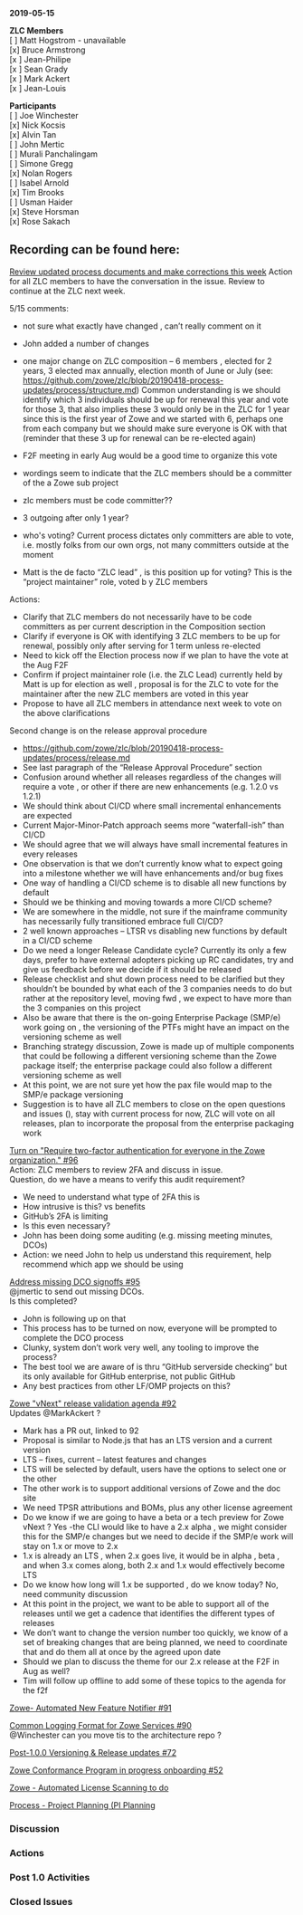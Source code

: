 __2019-05-15__

**ZLC Members**\
[ ] Matt Hogstrom  - unavailable\
[x] Bruce Armstrong\
[x ] Jean-Philipe\
[x ] Sean Grady\
[x ] Mark Ackert\
[x ] Jean-Louis

**Participants**\
[ ] Joe Winchester\
[x] Nick Kocsis\
[x] Alvin Tan\
[ ] John Mertic\
[ ] Murali Panchalingam\
[ ] Simone Gregg\
[x] Nolan Rogers\
[ ] Isabel Arnold\
[x] Tim Brooks\
[ ] Usman Haider\
[x] Steve Horsman\
[x] Rose Sakach
  
## Recording can be found here:  

[Review updated process documents and make corrections this week](https://github.com/zowe/zlc/tree/20190418-process-updates)
Action for all ZLC members to have the conversation in the issue.  Review to continue at the ZLC next week.

5/15 comments:
- not sure what exactly have changed , can’t really comment on it 
- John added a number of changes 
- one major change on ZLC composition – 6 members , elected for 2 years, 3 elected max annually, election month of June or July (see: https://github.com/zowe/zlc/blob/20190418-process-updates/process/structure.md)
Common understanding is we should identify which 3 individuals should be up for renewal this year and vote for those 3, that also implies these 3 would only be in the ZLC for 1 year since this is the first year of Zowe and we started with 6, perhaps one from each company but we should make sure everyone is OK with that (reminder that these 3 up for renewal can be re-elected again)
- F2F meeting in early Aug would be a good time to organize this vote
- wordings  seem to indicate that the ZLC members should be a committer of the a Zowe sub project

- zlc members must be code committer??
- 3 outgoing after only 1 year?
- who's voting? Current process dictates only committers are able to vote, i.e. mostly folks from our own orgs, not many committers outside at the moment
- Matt is the de facto “ZLC lead” , is this position up for voting?  This is the “project maintainer” role, voted b y ZLC members

Actions:
-	Clarify that ZLC members do not necessarily have to be code committers as per current description in the Composition section
-	Clarify if everyone is OK with identifying 3 ZLC members to be up for renewal, possibly only after serving for 1 term unless re-elected
-	Need to kick off the Election process now if we plan to have the vote at the Aug F2F
-	Confirm if project maintainer role (i.e. the ZLC Lead) currently held by Matt is up for election as well , proposal is for the ZLC to vote for the maintainer after the new ZLC members are voted in this year
-	Propose to have all ZLC members in attendance next week to vote on the above clarifications

Second change is on the release approval procedure
-	https://github.com/zowe/zlc/blob/20190418-process-updates/process/release.md
-	See last paragraph of the “Release Approval Procedure” section
-	Confusion around whether all releases regardless of the changes will require a vote , or other if there are new enhancements (e.g. 1.2.0 vs 1.2.1)
-	We should think about CI/CD where small incremental enhancements are expected
-	Current Major-Minor-Patch approach seems more “waterfall-ish” than CI/CD
-	We should agree that we will always have small incremental features in every releases
-	One observation is that we don’t currently know what to expect going into a milestone whether we will have enhancements and/or bug fixes 
-	One way of handling a CI/CD scheme is to disable all new functions by default
-	Should we be thinking and moving towards a more CI/CD scheme?
-	We are somewhere in the middle, not sure if the mainframe community has necessarily fully transitioned embrace full CI/CD?
-	2 well known approaches – LTSR vs disabling new functions by default in a CI/CD scheme
-	Do we need a longer Release Candidate cycle?  Currently its only a few days, prefer to have external adopters picking up RC candidates, try and give us feedback before we decide if it should be released 
-	Release checklist and shut down process need to be clarified but they shouldn’t be bounded by what each of the 3 companies needs to do but rather at the repository level, moving fwd , we expect to have more than the 3 companies on this project
-	Also be aware that there is the on-going Enterprise Package (SMP/e) work going on , the versioning of the PTFs might have an impact on the versioning scheme as well
-	Branching strategy discussion, Zowe is made up of multiple components that could be following a different versioning scheme than the Zowe package itself; the enterprise package could also follow a different versioning scheme as well
-	At this point, we are not sure yet how the pax file would map to the SMP/e package versioning
-	Suggestion is to have all ZLC members to close on the open questions and issues (), stay with current process for now, ZLC will vote on all releases, plan to incorporate the proposal from the enterprise packaging work

  
[Turn on "Require two-factor authentication for everyone in the Zowe organization." #96](https://github.com/zowe/zlc/issues/96)  
Action: ZLC members to review 2FA and discuss in issue.  
Question, do we have a means to verify this audit requirement?

-	We need to understand what type of 2FA this is
-	How intrusive is this?  vs benefits 
-	GitHub’s 2FA is limiting
-	Is this even necessary?
-	John has been doing some auditing (e.g. missing meeting minutes, DCOs)
-	Action: we need John to help us understand this requirement, help recommend which app we should be using 

  
[Address missing DCO signoffs #95](https://github.com/zowe/zlc/issues/95)  
@jmertic to send out missing DCOs.   
Is this completed?

-	John is following up on that
-	This process has to be turned on now, everyone will be prompted to complete the DCO process
-	Clunky, system don’t work very well, any tooling to improve the process?
-	The best tool we are aware of is thru “GitHub serverside checking“ but its only available for GitHub enterprise, not public GitHub
-	Any best practices from other LF/OMP projects on this?

  
[Zowe "vNext" release validation agenda #92](https://github.com/zowe/zlc/issues/92)  
Updates @MarkAckert ?  
  
-	Mark has a PR out, linked to 92
-	Proposal is similar to Node.js that has an LTS version and a current version
-	LTS – fixes, current – latest features and changes
-	LTS will be selected by default, users have the options to select one or the other
-	The other work is to support additional versions of Zowe and the doc site
-	We need TPSR attributions and BOMs, plus any other license agreement 
-	Do we know if we are going to have a beta or a tech preview for Zowe vNext ?  Yes -the CLI would like to have a 2.x alpha , we might consider this for the SMP/e changes but we need to decide if the SMP/e work will stay on 1.x or move to 2.x
-	1.x is already an LTS , when 2.x goes live, it would be in alpha , beta , and when 3.x comes along, both 2.x and 1.x would effectively become LTS
-	Do we know how long will 1.x be supported , do we know today?  No, need community discussion
-	At this point in the project, we want to be able to support all of the releases until we get a cadence that identifies the different types of releases 
-	We don’t want to change the version number too quickly, we know of a set of breaking changes that are being planned, we need to coordinate that and do them all at once by the agreed upon date
-	Should we plan to discuss the theme for our 2.x release at the F2F in Aug as well?
-	Tim will follow up offline to add some of these topics to the agenda for the f2f  
  
  
[Zowe- Automated New Feature Notifier #91](https://github.com/zowe/zlc/issues/91)  
  
[Common Logging Format for Zowe Services #90](https://github.com/zowe/zlc/issues/90)  
@Winchester can you move tis to the architecture repo ?

[Post-1.0.0 Versioning & Release updates #72](https://github.com/zowe/zlc/issues/72)
  
[Zowe Conformance Program in progress onboarding #52](https://github.com/zowe/zlc/issues/52)
  
[Zowe - Automated License Scanning to do](https://github.com/zowe/zlc/issues/42)  
  
[Process - Project Planning (PI Planning](https://github.com/zowe/zlc/issues/40)  

### Discussion


### Actions  

### Post 1.0 Activities  

### Closed Issues
